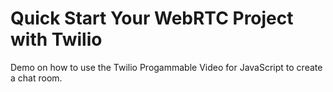 # Quick Start Your WebRTC Project with Twilio

Demo on how to use the Twilio Progammable Video for JavaScript to create a chat room.